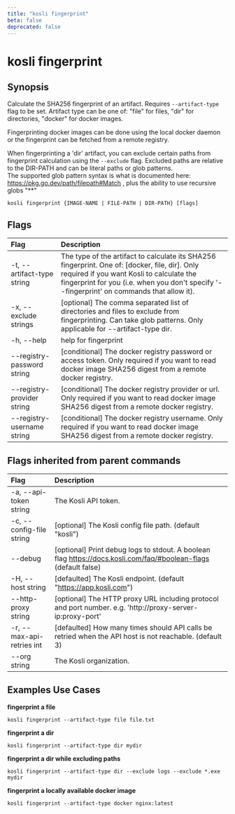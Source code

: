 ```yaml
---
title: "kosli fingerprint"
beta: false
deprecated: false
---
```


# kosli fingerprint

## Synopsis

Calculate the SHA256 fingerprint of an artifact.
Requires `--artifact-type` flag to be set.
Artifact type can be one of: "file" for files, "dir" for directories, "docker" for docker images.

Fingerprinting docker images can be done using the local docker daemon or the fingerprint can be fetched
from a remote registry.

When fingerprinting a 'dir' artifact, you can exclude certain paths from fingerprint calculation 
using the `--exclude` flag.
Excluded paths are relative to the DIR-PATH and can be literal paths or
glob patterns.  
The supported glob pattern syntax is what is documented here: https://pkg.go.dev/path/filepath#Match , 
plus the ability to use recursive globs "**"

```shell
kosli fingerprint {IMAGE-NAME | FILE-PATH | DIR-PATH} [flags]
```

## Flags
| Flag | Description |
| :--- | :--- |
|    -t, --artifact-type string  |  The type of the artifact to calculate its SHA256 fingerprint. One of: [docker, file, dir]. Only required if you want Kosli to calculate the fingerprint for you (i.e. when you don't specify '--fingerprint' on commands that allow it).  |
|    -x, --exclude strings  |  [optional] The comma separated list of directories and files to exclude from fingerprinting. Can take glob patterns. Only applicable for --artifact-type dir.  |
|    -h, --help  |  help for fingerprint  |
|        --registry-password string  |  [conditional] The docker registry password or access token. Only required if you want to read docker image SHA256 digest from a remote docker registry.  |
|        --registry-provider string  |  [conditional] The docker registry provider or url. Only required if you want to read docker image SHA256 digest from a remote docker registry.  |
|        --registry-username string  |  [conditional] The docker registry username. Only required if you want to read docker image SHA256 digest from a remote docker registry.  |


## Flags inherited from parent commands
| Flag | Description |
| :--- | :--- |
|    -a, --api-token string  |  The Kosli API token.  |
|    -c, --config-file string  |  [optional] The Kosli config file path. (default "kosli")  |
|        --debug  |  [optional] Print debug logs to stdout. A boolean flag https://docs.kosli.com/faq/#boolean-flags (default false)  |
|    -H, --host string  |  [defaulted] The Kosli endpoint. (default "https://app.kosli.com")  |
|        --http-proxy string  |  [optional] The HTTP proxy URL including protocol and port number. e.g. 'http://proxy-server-ip:proxy-port'  |
|    -r, --max-api-retries int  |  [defaulted] How many times should API calls be retried when the API host is not reachable. (default 3)  |
|        --org string  |  The Kosli organization.  |


## Examples Use Cases

**fingerprint a file**

```shell
kosli fingerprint --artifact-type file file.txt

```

**fingerprint a dir**

```shell
kosli fingerprint --artifact-type dir mydir

```

**fingerprint a dir while excluding paths**

```shell
kosli fingerprint --artifact-type dir --exclude logs --exclude *.exe mydir

```

**fingerprint a locally available docker image**

```shell
kosli fingerprint --artifact-type docker nginx:latest
```


